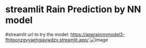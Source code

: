 ﻿# streamlit Rain Prediction by NN model
#streamlit url to try the model:
https://apprainnnmodel3-fhitponzgvyaehgjavwdzv.streamlit.app/
![image](https://github.com/user-attachments/assets/44ccca2b-eb94-4d19-8b4c-8b95d50ceeac)

